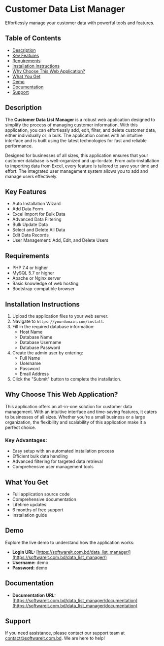 # Customer Data List Manager

Effortlessly manage your customer data with powerful tools and features.

## Table of Contents

- [Description](#description)
- [Key Features](#key-features)
- [Requirements](#requirements)
- [Installation Instructions](#installation-instructions)
- [Why Choose This Web Application?](#why-choose-this-web-application)
- [What You Get](#what-you-get)
- [Demo](#demo)
- [Documentation](#documentation)
- [Support](#support)

## Description

The **Customer Data List Manager** is a robust web application designed to simplify the process of managing customer information. With this application, you can effortlessly add, edit, filter, and delete customer data, either individually or in bulk. The application comes with an intuitive interface and is built using the latest technologies for fast and reliable performance.

Designed for businesses of all sizes, this application ensures that your customer database is well-organized and up-to-date. From auto-installation to importing data from Excel, every feature is tailored to save your time and effort. The integrated user management system allows you to add and manage users effectively.

## Key Features

- Auto Installation Wizard
- Add Data Form
- Excel Import for Bulk Data
- Advanced Data Filtering
- Bulk Update Data
- Select and Delete All Data
- Edit Data Records
- User Management: Add, Edit, and Delete Users

## Requirements

- PHP 7.4 or higher
- MySQL 5.7 or higher
- Apache or Nginx server
- Basic knowledge of web hosting
- Bootstrap-compatible browser

## Installation Instructions

1. Upload the application files to your web server.
2. Navigate to `https://yourdomain.com/install`.
3. Fill in the required database information:
   - Host Name
   - Database Name
   - Database Username
   - Database Password
4. Create the admin user by entering:
   - Full Name
   - Username
   - Password
   - Email Address
5. Click the "Submit" button to complete the installation.

## Why Choose This Web Application?

This application offers an all-in-one solution for customer data management. With an intuitive interface and time-saving features, it caters to businesses of all sizes. Whether you're a small business or a large organization, the flexibility and scalability of this application make it a perfect choice.

### Key Advantages:

- Easy setup with an automated installation process
- Efficient bulk data handling
- Advanced filtering for targeted data retrieval
- Comprehensive user management tools

## What You Get

- Full application source code
- Comprehensive documentation
- Lifetime updates
- 6 months of free support
- Installation guide

## Demo

Explore the live demo to understand how the application works:

- **Login URL:** [https://softwareit.com.bd/data_list_manager/](https://softwareit.com.bd/data_list_manager/)
- **Username:** demo
- **Password:** demo

## Documentation

- **Documentation URL:** [https://softwareit.com.bd/data_list_manager/documentation](https://softwareit.com.bd/data_list_manager/documentation)

## Support

If you need assistance, please contact our support team at [contact@softwareit.com.bd](mailto:contact@softwareit.com.bd). We are here to help!

